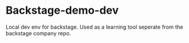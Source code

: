 # Backstage-demo-dev
Local dev env for backstage. Used as a learning tool seperate from the backstage company repo.

